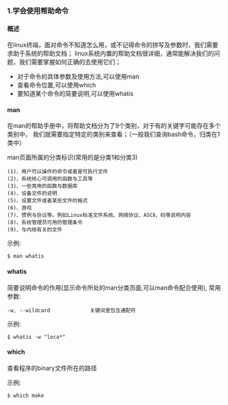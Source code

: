 ### 1.学会使用帮助命令

#### 概述

在linux终端，面对命令不知道怎么用，或不记得命令的拼写及参数时，我们需要求助于系统的帮助文档； linux系统内置的帮助文档很详细，通常能解决我们的问题，我们需要掌握如何正确的去使用它们；

- 对于命令的具体参数及使用方法,可以使用man
- 查看命令位置,可以使用which
- 要知道某个命令的简要说明,可以使用whatis

#### man

在man的帮助手册中，将帮助文档分为了9个类别，对于有的关键字可能存在多个类别中， 我们就需要指定特定的类别来查看；（一般我们查询bash命令，归类在1类中）

man页面所属的分类标识(常用的是分类1和分类3)

```
(1)、用户可以操作的命令或者是可执行文件
(2)、系统核心可调用的函数与工具等
(3)、一些常用的函数与数据库
(4)、设备文件的说明
(5)、设置文件或者某些文件的格式
(6)、游戏
(7)、惯例与协议等。例如Linux标准文件系统、网络协议、ASCⅡ，码等说明内容
(8)、系统管理员可用的管理条令
(9)、与内核有关的文件
```

示例:

```
$ man whatis
```



#### whatis

简要说明命令的作用(显示命令所处的man分类页面,可以man命令配合使用), 常用参数:

```
-w, --wildcard             关键词里包含通配符
```

示例:

```
$ whatis -w "loca*"
```

#### which

查看程序的binary文件所在的路径

示例:

```
$ which make
```

